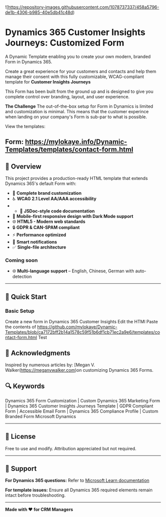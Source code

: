![https://repository-images.githubusercontent.com/1078737337/458a5796-de1b-4306-b985-40e5db41c48d)


# Dynamics 365 Customer Insights Journeys: Customized Form

A Dynamic Template enabling you to create your own modern, branded Form in Dynamics 365.

Create a great experience for your customers and contacts and help them manage their consent with this fully customizable, WCAG-compliant template for **Customer Insights Journeys** 

This Form has been built from the ground up and is designed to give you complete control over branding, layout, and user experience.

**The Challenge**
The out-of-the-box setup for Form in Dynamics is limited and customization is minimal. This means that the customer experince when landing on your company's Form is sub-par to what is possible.

View the templates:

Form: https://mylokaye.info/Dynamic-Templates/templates/contact-form.html
---

## 📖 Overview

This project provides a production-ready HTML template that extends Dynamics 365's default Form with:

- 🎨 **Complete brand customization**
- ♿ **WCAG 2.1 Level AA/AAA accessibility**
- - 📝 **JSDoc-style code documentation**
- 📱 **Mobile-first responsive design with Dark Mode support**
- 🌐 **HTML5 - Modern web standards**
- 🔒 **GDPR & CAN-SPAM compliant**
- ⚡ **Performance optimized** 
- 💬 **Smart notifications**
- ✅ **Single-file architecture** 


### Coming soon
- 🌐 **Multi-language support** – English, Chinese, German with auto-detection

---

## 🚀 Quick Start

### Basic Setup
Create a new form in Dynamics 365 Customer Insights
Edit the HTMl
Paste the contents of https://github.com/mylokaye/Dynamic-Templates/blob/ca7172bff2b14a1578c59f51b6df1cb71ec2a9e6/templates/contact-form.html
Test

## 🙏 Acknowledgments

Inspired by numerous articles by: [Megan V. Walker(https://meganvwalker.com)on customizing Dynamics 365 Forms.


## 🔍 Keywords

Dynamics 365 Form Customization | Custom Dynamics 365 Marketing Form | Dynamics 365 Customer Insights Journeys Template | GDPR Compliant Form | Accessible Email Form | Dynamics 365 Compliance Profile | Custom Branded Form Microsoft Dynamics

---

## 📄 License

Free to use and modify. Attribution appreciated but not required.

---

## 💬 Support

**For Dynamics 365 questions:** Refer to [Microsoft Learn documentation](https://learn.microsoft.com/en-us/dynamics365/customer-insights/)

**For template issues:** Ensure all Dynamics 365 required elements remain intact before troubleshooting.

---

**Made with ❤️ for CRM Managers** 
